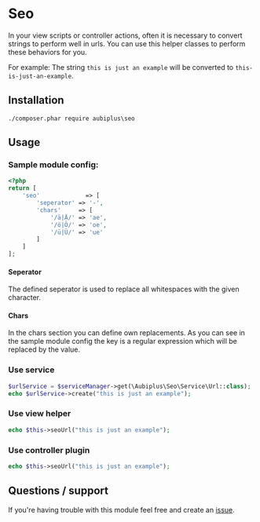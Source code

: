 # Seo

In your view scripts or controller actions, often it is necessary to convert strings to perform well in urls. You can use this helper classes to perform these behaviors for you.

For example: The string `this is just an example` will be converted to `this-is-just-an-example`.

## Installation
```console
./composer.phar require aubiplus\seo
```

## Usage

### Sample module config:
```php
<?php
return [
    'seo'             => [
        'seperator' => '-',
        'chars'     => [
            '/ä|Ä/' => 'ae',
            '/ö|Ö/' => 'oe',
            '/ü|Ü/' => 'ue'
        ]
    ]
];
```

#### Seperator
The defined seperator is used to replace all whitespaces with the given character. 

#### Chars
In the chars section you can define own replacements. As you can see in the sample module config the key is a regular expression which will be replaced by the value.

### Use service
```php
$urlService = $serviceManager->get(\Aubiplus\Seo\Service\Url::class);
echo $urlService->create("this is just an example");
```

### Use view helper
```php
echo $this->seoUrl("this is just an example");
```

### Use controller plugin
```php
echo $this->seoUrl("this is just an example");
```

## Questions / support

If you're having trouble with this module feel free and create an [issue](https://github.com/aubiplus/seo/issues).
